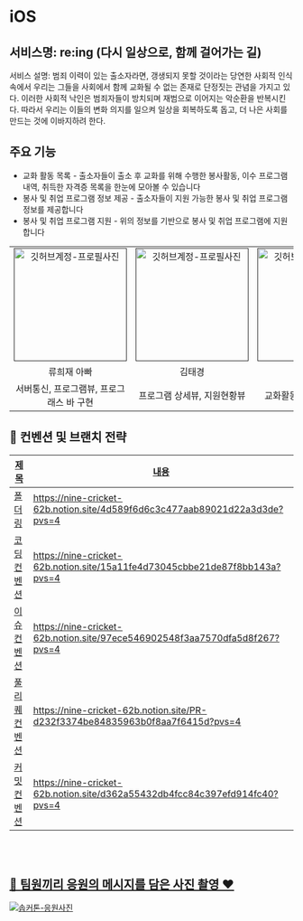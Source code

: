 # iOS
<div align="center">

</div>

## 서비스명: re:ing (다시 일상으로, 함께 걸어가는 길)
서비스 설명: 범죄 이력이 있는 출소자라면, 갱생되지 못할 것이라는 당연한 사회적 인식 속에서 우리는 그들을 사회에서 함께 교화될 수 없는 존재로 단정짓는 관념을 가지고 있다. 이러한 사회적 낙인은 범죄자들이 방치되며 재범으로 이어지는 악순환을 반복시킨다. 따라서 우리는 이들의 변화 의지를 일으켜 일상을 회복하도록 돕고, 더 나은 사회를 만드는 것에 이바지하려 한다.

## 주요 기능

- 교화 활동 목록 - 출소자들이 출소 후 교화를 위해 수행한 봉사활동, 이수 프로그램 내역, 취득한 자격증 목록을 한눈에 모아볼 수 있습니다
- 봉사 및 취업 프로그램 정보 제공 - 출소자들이 지원 가능한 봉사 및 취업 프로그램 정보를 제공합니다 
- 봉사 및 취업 프로그램 지원 - 위의 정보를 기반으로 봉사 및 취업 프로그램에 지원합니다

<table align="center">
    <tr align="center">
        <td style="min-width: 150px;">
            <a href="">
              <img src="https://github.com/SOPT-33-iOS-Team-1/SOPKATHON_33-iOS/assets/54922625/fee26fd9-a2ea-45fa-8f3e-ee10eb42068f" width="200" alt="깃허브계정-프로필사진">
              <br/>
            </a>
        </td>
      <td style="min-width: 150px;">
            <a href="">
              <img src="https://github.com/SOPT-33-iOS-Team-1/SOPKATHON_33-iOS/assets/54922625/a423b22f-6485-4bcb-90c2-3fbfc466c723" width="200" alt="깃허브계정-프로필사진">
              <br />
            </a>
        </td>
      <td style="min-width: 150px;">
            <a href="">
              <img src="https://github.com/SOPT-33-iOS-Team-1/SOPKATHON_33-iOS/assets/54922625/32a06807-b354-4262-acee-2e7a913c3da2" width="200" alt="깃허브계정-프로필사진">
              <br />
            </a>
        </td>
      <td style="min-width: 150px;">
            <a href="">
              <img src="https://github.com/SOPT-33-iOS-Team-1/SOPKATHON_33-iOS/assets/54922625/54b5f437-fefd-4c1a-933f-070255a358e2" width="200" alt="깃허브계정-프로필사진">
              <br />
            </a>
        </td>
    </tr>
    <tr align="center">
        <td>
            류희재 아빠 <br/>
      </td>
       <td>
            김태경 <br/>
      </td>
       <td>
            방민지 <br/>
      </td>
       <td>
            최서연 <br/>
      </td>
    </tr>
    <tr align="center">
        <td>
            서버통신, 프로그램뷰, 프로그래스 바 구현 <br/>
      </td>
       <td>
            프로그램 상세뷰, 지원현황뷰 <br/>
      </td>
       <td>
            교화활동뷰, 스플래쉬 화면 <br/>
      </td>
       <td>
            메인뷰 <br/>
      </td>
    </tr>
</table>

<h2>  📄 컨벤션 및 브랜치 전략 </h2>

<a href="" />

| 제목        | 내용                                                                             |
| ----------- | -------------------------------------------------------------------------------- |
|폴더링|https://nine-cricket-62b.notion.site/4d589f6d6c3c477aab89021d22a3d3de?pvs=4|
|코딩 컨벤션|https://nine-cricket-62b.notion.site/15a11fe4d73045cbbe21de87f8bb143a?pvs=4|
|이슈 컨벤션|https://nine-cricket-62b.notion.site/97ece546902548f3aa7570dfa5d8f267?pvs=4|
|풀리퀘 컨벤션|https://nine-cricket-62b.notion.site/PR-d232f3374be84835963b0f8aa7f6415d?pvs=4|
|커밋 컨벤션|https://nine-cricket-62b.notion.site/d362a55432db4fcc84c397efd914fc40?pvs=4|
<br/>

<br/>

<h2> 📸 팀원끼리 응원의 메시지를 담은 사진 촬영 ❤️ </h2>
<img src="https://github.com/SOPT-33-iOS-Team-1/SOPKATHON_33-iOS/assets/54922625/33a1d81b-b806-4c35-a9eb-7fff0fe40f87"  alt="솝커톤-응원사진" />


